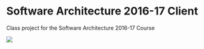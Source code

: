 # Software Architecture 2016-17 Client

Class project for the Software Architecture 2016-17 Course

<a href="https://zenhub.com"><img src="https://raw.githubusercontent.com/ZenHubIO/support/master/zenhub-badge.svg"></a>
